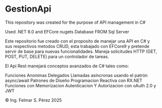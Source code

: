 # GestionApi


This repository was created for the purpose of API management in C#

Used .NET 8.0 and EFCore nugets 
Database FROM Sql Server

Este repositorio fue creado con el proposito de manejar una API en C# y sus respectivos metodos CRUD, esta trabajado con EFCore9 y pretende servir de base para nuevas funcionalidades.
Maneja solicitudes HTTP (GET, POST, PUT, DELETE) para un controlador de tareas.

El Api Rest manejará conceptos avanzados de C# tales como:

Funciones Anonimas
Delegados
Llamadas asíncronas usando el patrón async/await
Patrones de Diseño
Programacion Reactiva con RX.NET
Funciones con Memorizacion
Autenticacion Y Autorizacion con oAuth 2.0 y JWT


© Ing. Felmar S. Pérez 2025
